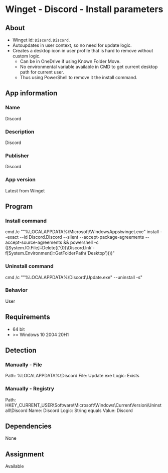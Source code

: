 # Winget - Discord - Install parameters
## About
* Winget id: ```Discord.Discord```.
* Autoupdates in user context, so no need for update logic.
* Creates a desktop icon in user profile that is hard to remove without custom logic.
  * Can be in OneDrive if using Known Folder Move.
  * No environmental variable available in CMD to get current desktop path for current user.
  * Thus using PowerShell to remove it the install command.


## App information
### Name
Discord

### Description
Discord

### Publisher
Discord

### App version
Latest from Winget


## Program
### Install command
cmd /c ""%LOCALAPPDATA%\Microsoft\WindowsApps\winget.exe" install --exact --id Discord.Discord --silent --accept-package-agreements --accept-source-agreements && powershell -c ([System.IO.File]::Delete(('{0}\Discord.lnk'-f[System.Environment]::GetFolderPath('Desktop'))))"

### Uninstall command
cmd /c ""%LOCALAPPDATA%\Discord\Update.exe" --uninstall -s"

### Behavior
User


## Requirements
* 64 bit
* \>= Windows 10 2004 20H1


## Detection
### Manually - File
Path:  %LOCALAPPDATA%\Discord
File:  Update.exe
Logic: Exists

### Manually - Registry
Path:  HKEY_CURRENT_USER\Software\Microsoft\Windows\CurrentVersion\Uninstall\Discord
Name:  Discord
Logic: String equals
Value: Discord


## Dependencies
None


## Assignment
Available
